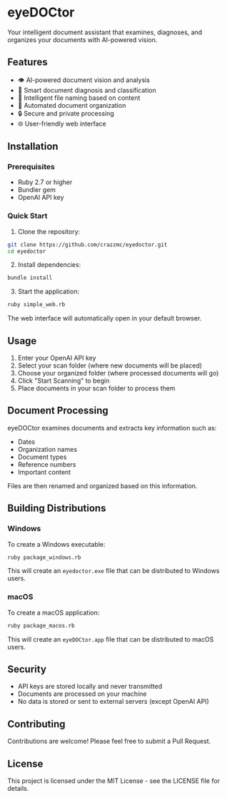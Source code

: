 # eyeDOCtor

Your intelligent document assistant that examines, diagnoses, and organizes your documents with AI-powered vision.

## Features

- 👁️ AI-powered document vision and analysis
- 🏥 Smart document diagnosis and classification
- 📝 Intelligent file naming based on content
- 📁 Automated document organization
- 🔒 Secure and private processing
- 🌐 User-friendly web interface

## Installation

### Prerequisites

- Ruby 2.7 or higher
- Bundler gem
- OpenAI API key

### Quick Start

1. Clone the repository:
```bash
git clone https://github.com/crazzmc/eyedoctor.git
cd eyedoctor
```

2. Install dependencies:
```bash
bundle install
```

3. Start the application:
```bash
ruby simple_web.rb
```

The web interface will automatically open in your default browser.

## Usage

1. Enter your OpenAI API key
2. Select your scan folder (where new documents will be placed)
3. Choose your organized folder (where processed documents will go)
4. Click "Start Scanning" to begin
5. Place documents in your scan folder to process them

## Document Processing

eyeDOCtor examines documents and extracts key information such as:
- Dates
- Organization names
- Document types
- Reference numbers
- Important content

Files are then renamed and organized based on this information.

## Building Distributions

### Windows

To create a Windows executable:

```bash
ruby package_windows.rb
```

This will create an `eyedoctor.exe` file that can be distributed to Windows users.

### macOS

To create a macOS application:

```bash
ruby package_macos.rb
```

This will create an `eyeDOCtor.app` file that can be distributed to macOS users.

## Security

- API keys are stored locally and never transmitted
- Documents are processed on your machine
- No data is stored or sent to external servers (except OpenAI API)

## Contributing

Contributions are welcome! Please feel free to submit a Pull Request.

## License

This project is licensed under the MIT License - see the LICENSE file for details. 